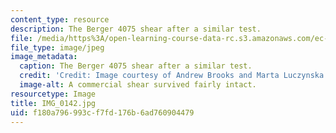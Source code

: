 ```yaml
---
content_type: resource
description: The Berger 4075 shear after a similar test.
file: /media/https%3A/open-learning-course-data-rc.s3.amazonaws.com/ec-s06-design-for-demining-spring-2007/f180a796993cf7fd176b6ad760904479_IMG_0142.jpg
file_type: image/jpeg
image_metadata:
  caption: The Berger 4075 shear after a similar test.
  credit: 'Credit: Image courtesy of Andrew Brooks and Marta Luczynska.'
  image-alt: A commercial shear survived fairly intact.
resourcetype: Image
title: IMG_0142.jpg
uid: f180a796-993c-f7fd-176b-6ad760904479
---
```

